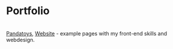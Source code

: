 # Portfolio

</br>
<a href = "https://readymag.com/pandaventure/4499794/" target = "_blank">Pandatoys</a>, <a href = "https://storage.cloud.google.com/website-front-end/public/index1.html">Website</a> - example pages with my front-end skills and webdesign.
</br>
